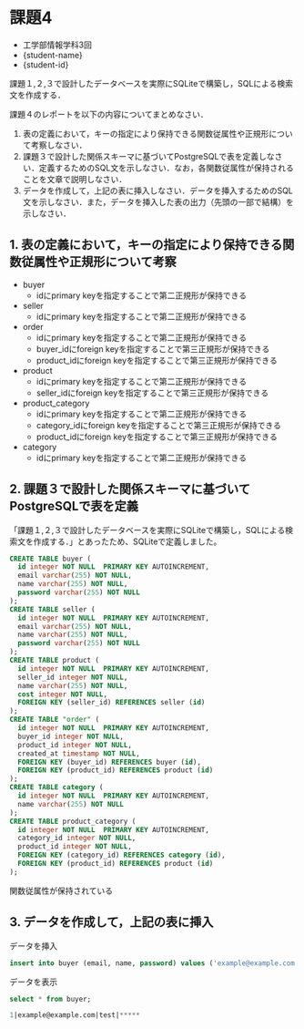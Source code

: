 # 課題4

- 工学部情報学科3回
- {student-name}
- {student-id}

課題１,２,３で設計したデータベースを実際にSQLiteで構築し，SQLによる検索文を作成する．

課題４のレポートを以下の内容についてまとめなさい．

1. 表の定義において，キーの指定により保持できる関数従属性や正規形について考察しなさい．
2. 課題３で設計した関係スキーマに基づいてPostgreSQLで表を定義しなさい．定義するためのSQL文を示しなさい．なお，各関数従属性が保持されることを文章で説明しなさい．
3. データを作成して，上記の表に挿入しなさい．データを挿入するためのSQL文を示しなさい．また，データを挿入した表の出力（先頭の一部で結構）を示しなさい．

## 1. 表の定義において，キーの指定により保持できる関数従属性や正規形について考察

- buyer
    - idにprimary keyを指定することで第二正規形が保持できる
- seller
    - idにprimary keyを指定することで第二正規形が保持できる
- order
    - idにprimary keyを指定することで第二正規形が保持できる
    - buyer_idにforeign keyを指定することで第三正規形が保持できる
    - product_idにforeign keyを指定することで第三正規形が保持できる
- product
    - idにprimary keyを指定することで第二正規形が保持できる
    - seller_idにforeign keyを指定することで第三正規形が保持できる
- product_category
    - idにprimary keyを指定することで第二正規形が保持できる
    - category_idにforeign keyを指定することで第三正規形が保持できる
    - product_idにforeign keyを指定することで第三正規形が保持できる
- category
    - idにprimary keyを指定することで第二正規形が保持できる

## 2. 課題３で設計した関係スキーマに基づいてPostgreSQLで表を定義

「課題１,２,３で設計したデータベースを実際にSQLiteで構築し，SQLによる検索文を作成する．」とあったため、SQLiteで定義しました。

```sql
CREATE TABLE buyer (
  id integer NOT NULL  PRIMARY KEY AUTOINCREMENT,
  email varchar(255) NOT NULL,
  name varchar(255) NOT NULL,
  password varchar(255) NOT NULL
);
CREATE TABLE seller (
  id integer NOT NULL  PRIMARY KEY AUTOINCREMENT,
  email varchar(255) NOT NULL,
  name varchar(255) NOT NULL,
  password varchar(255) NOT NULL
);
CREATE TABLE product (
  id integer NOT NULL  PRIMARY KEY AUTOINCREMENT,
  seller_id integer NOT NULL,
  name varchar(255) NOT NULL,
  cost integer NOT NULL,
  FOREIGN KEY (seller_id) REFERENCES seller (id)
);
CREATE TABLE "order" (
  id integer NOT NULL  PRIMARY KEY AUTOINCREMENT,
  buyer_id integer NOT NULL,
  product_id integer NOT NULL,
  created_at timestamp NOT NULL,
  FOREIGN KEY (buyer_id) REFERENCES buyer (id),
  FOREIGN KEY (product_id) REFERENCES product (id)
);
CREATE TABLE category (
  id integer NOT NULL  PRIMARY KEY AUTOINCREMENT,
  name varchar(255) NOT NULL
);
CREATE TABLE product_category (
  id integer NOT NULL  PRIMARY KEY AUTOINCREMENT,
  category_id integer NOT NULL,
  product_id integer NOT NULL,
  FOREIGN KEY (category_id) REFERENCES category (id),
  FOREIGN KEY (product_id) REFERENCES product (id)
);
```

関数従属性が保持されている

## 3. データを作成して，上記の表に挿入

データを挿入

```sql
insert into buyer (email, name, password) values ('example@example.com', 'test', '*****');
```

データを表示

```sql
select * from buyer;

1|example@example.com|test|*****
```
